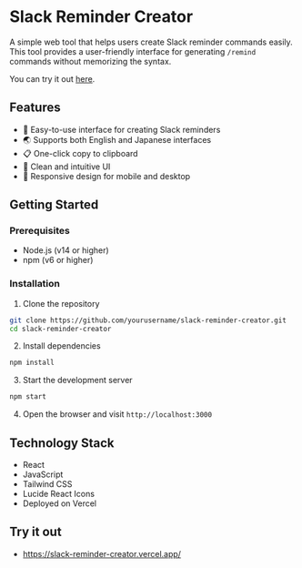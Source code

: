 # Slack Reminder Creator

A simple web tool that helps users create Slack reminder commands easily. This tool provides a user-friendly interface for generating `/remind` commands without memorizing the syntax.

You can try it out [here](https://slack-reminder-creator.vercel.app/).

## Features

- 🎯 Easy-to-use interface for creating Slack reminders
- 🌏 Supports both English and Japanese interfaces
- 📋 One-click copy to clipboard
- 🎨 Clean and intuitive UI
- 📱 Responsive design for mobile and desktop

## Getting Started

### Prerequisites

- Node.js (v14 or higher)
- npm (v6 or higher)

### Installation

1. Clone the repository

```bash
git clone https://github.com/yourusername/slack-reminder-creator.git
cd slack-reminder-creator
```

2. Install dependencies

```bash
npm install
```

3. Start the development server

```bash
npm start
```

4. Open the browser and visit `http://localhost:3000`

## Technology Stack

- React
- JavaScript
- Tailwind CSS
- Lucide React Icons
- Deployed on Vercel

## Try it out

- https://slack-reminder-creator.vercel.app/
